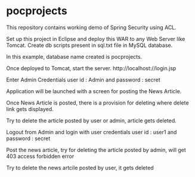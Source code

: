 # pocprojects
This repository contains working demo of Spring Security using ACL.

Set up this project in Eclipse and deploy this WAR to any Web Server like Tomcat. Create db scripts present in sql.txt file in MySQL database. 

In this example, database name created is pocprojects.

Once deployed to Tomcat, start the server.
http://localhost:<port>/<webappname>/login.jsp

Enter Admin Credentials user id : Admin and password : secret

Application will be launched with a screen for posting the News Article.

Once News Article is posted, there is a provision for deleting where delete link gets displayed.

Try to delete the article posted by user or admin, article gets deleted.

Logout from Admin and login with user credentials user id : user1 and password : secret

Post the news article, try for deleting the article posted by admin, will get 403 access forbidden error

Try to delete the news artcile posted by user, it gets deleted

